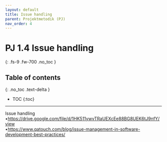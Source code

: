 ```yaml
---
layout: default
title: Issue handling
parent: Projektmetodik (PJ)
nav_order: 4
---
```


# PJ 1.4 Issue handling
{: .fs-9 .fw-700 .no_toc }

## Table of contents
{: .no_toc .text-delta }

- TOC
{:toc}

---

Issue handling
•https://drive.google.com/file/d/1HK511ywvTRaUEXcEe88BG8UEK6tJ9nfY/view   
•https://www.qatouch.com/blog/issue-management-in-software-development-best-practices/   
